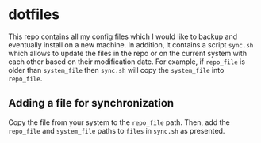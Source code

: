 # dotfiles

This repo contains all my config files  which I would like to backup and 
eventually install on a new machine.  In addition, it contains a script 
`sync.sh` which allows to update the files in the repo or on the current system
with each other based on their modification date.  For example, if `repo_file` 
is older than `system_file` then `sync.sh` will copy the `system_file` into
`repo_file`.

## Adding a file for synchronization

Copy the file from your system to the `repo_file` path.  Then, add the 
`repo_file` and `system_file` paths to `files` in `sync.sh` as presented.
